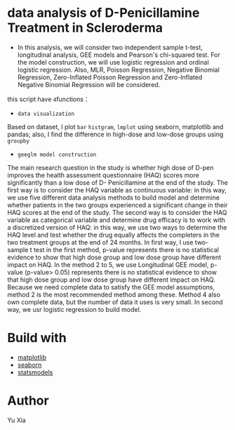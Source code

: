# data analysis of D-Penicillamine Treatment in Scleroderma

- In this analysis, we will consider two independent sample t-test, longitudinal analysis, GEE models and Pearson's chi-squared test. For the model construction, we will use logistic regression and ordinal logistic regression. Also, MLR, Poisson Regression, Negative Binomial Regression, Zero-Inflated Poisson Regression and Zero-Inflated Negative Binomial Regression will be considered.

this script have ```4```functions：

- ```data visualization```

Based on dataset, I plot ```bar``` ```histgram```, ```lmplot``` using seaborn, matplotlib and pandas; also, I find the difference in high-dose and low-dose groups using ```groupby```

- ```geeglm model construction```

The main research question in the study is whether high dose of D-pen improves the health assessment questionnaire (HAQ) scores more significantly than a low dose of D- Penicillamine at the end of the study.
The first way is to consider the HAQ variable as continuous variable: in this way, we use five different data analysis methods to build model and determine whether patients in the two groups experienced a significant change in their HAQ scores at the end of the study.
The second way is to consider the HAQ variable as categorical variable and determine drug efficacy is to work with a discretized version of HAQ: in this way, we use two ways to determine the HAQ level and test whether the drug equally affects the completers in the two treatment groups at the end of 24 months.
In first way, I use two-sample t test in the first method, p-value represents there is no statistical evidence to show that high dose group and low dose group have different impact on HAQ. In the method 2 to 5, we use Longitudinal GEE model, p-value (p-value> 0.05) represents there is no statistical evidence to show that high dose group and low dose group have different impact on HAQ. Because we need complete data to satisfy the GEE model assumptions, method 2 is the most recommended method among these. Method 4 also own complete data, but the number of data it uses is very small.
In second way, we usr logistic regression to build model.

# Build with
* [matplotlib](https://matplotlib.org/)
* [seaborn](https://seaborn.pydata.org/)  
* [statsmodels](https://www.statsmodels.org/stable/index.html)

# Author
Yu Xia
